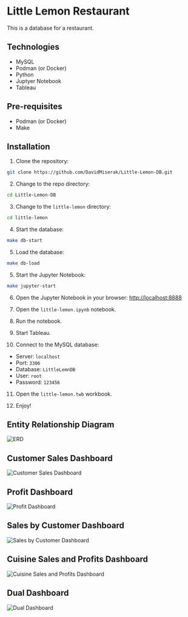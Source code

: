 Little Lemon Restaurant
=======================

This is a database for a restaurant.

## Technologies

- MySQL
- Podman (or Docker)
- Python
- Juptyer Notebook
- Tableau

## Pre-requisites

- Podman (or Docker)
- Make

## Installation

1. Clone the repository:
```bash
git clone https://github.com/DavidMiserak/Little-Lemon-DB.git
```

2. Change to the repo directory:
```bash
cd Little-Lemon-DB
```

3. Change to the `little-lemon` directory:
```bash
cd little-lemon
```

4. Start the database:
```bash
make db-start
```

5. Load the database:
```bash
make db-load
```

5. Start the Jupyter Notebook:
```bash
make jupyter-start
```

6. Open the Jupyter Notebook in your browser:
[http://localhost:8888](http://localhost:8888)

7. Open the `little-lemon.ipynb` notebook.

8. Run the notebook.

9. Start Tableau.

10. Connect to the MySQL database:
- Server: `localhost`
- Port: `3306`
- Database: `LittleLemnDB`
- User: `root`
- Password: `123456`

11. Open the `little-lemon.twb` workbook.

12. Enjoy!

## Entity Relationship Diagram

![ERD](img/LittleLemonDM.png)

## Customer Sales Dashboard

![Customer Sales Dashboard](img/M3E2T1-customer_sales.png)

## Profit Dashboard

![Profit Dashboard](img/M3E2T2-profit_chart.png)

## Sales by Customer Dashboard

![Sales by Customer Dashboard](img/M3E2T3-sales_bubble_chart.png)

## Cuisine Sales and Profits Dashboard

![Cuisine Sales and Profits Dashboard](img/M3E2T4-cusine_sales_profits.png)

## Dual Dashboard

![Dual Dashboard](img/M3E2T5-dashboard.png)
